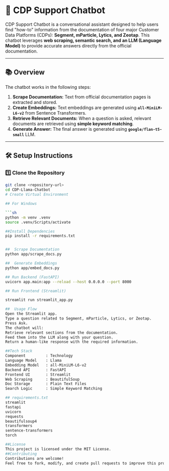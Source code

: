 # 🤖 CDP Support Chatbot

CDP Support Chatbot is a conversational assistant designed to help users find "how-to" information from the documentation of four major Customer Data Platforms (CDPs): **Segment, mParticle, Lytics, and Zeotap**. This chatbot leverages **web scraping, semantic search, and an LLM (Language Model)** to provide accurate answers directly from the official documentation.

---

## 📚 Overview

The chatbot works in the following steps:
1. **Scrape Documentation:** Text from official documentation pages is extracted and stored.
2. **Create Embeddings:** Text embeddings are generated using **`all-MiniLM-L6-v2`** from Sentence Transformers.
3. **Retrieve Relevant Documents:** When a question is asked, relevant documents are retrieved using **simple keyword matching**.
4. **Generate Answer:** The final answer is generated using **`google/flan-t5-small`** LLM.

---

## 🛠️ Setup Instructions

### 1️⃣ Clone the Repository

```sh
git clone <repository-url>
cd CDP-Llama-Chatbot
# Create Virtual Environment

## For Windows

```sh
python -m venv .venv
source .venv/Scripts/activate

##Install Dependencies
pip install -r requirements.txt


##  Scrape Documentation
python app/scrape_docs.py

##  Generate Embeddings
python app/embed_docs.py

## Run Backend (FastAPI)
uvicorn app.main:app --reload --host 0.0.0.0 --port 8000

## Run Frontend (Streamlit)

streamlit run streamlit_app.py

##  Usage Flow
Open the Streamlit app.
Type a question related to Segment, mParticle, Lytics, or Zeotap.
Press Ask.
The chatbot will:
Retrieve relevant sections from the documentation.
Feed them into the LLM along with your question.
Return a human-like response with the required information.

##Tech Stack 
Component         : Technology
Language Model    : Llama
Embedding Model   : all-MiniLM-L6-v2
Backend API       : FastAPI
Frontend UI       : Streamlit
Web Scraping      : BeautifulSoup
Doc Storage       : Plain Text Files
Search Logic      : Simple Keyword Matching

## requirements.txt 
streamlit
fastapi
uvicorn
requests
beautifulsoup4
transformers
sentence-transformers
torch

##License
This project is licensed under the MIT License.
##Contributing
Contributions are welcome!
Feel free to fork, modify, and create pull requests to improve this project.



